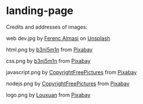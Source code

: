 # landing-page

Credits and addresses of images:

web dev.jpg by <a href="https://unsplash.com/@flowforfrank?utm_content=creditCopyText&utm_medium=referral&utm_source=unsplash">Ferenc Almasi</a> on <a href="https://unsplash.com/photos/black-flat-screen-computer-monitor-eYpcLDXHVb0?utm_content=creditCopyText&utm_medium=referral&utm_source=unsplash">Unsplash</a>

html.png by <a href="https://pixabay.com/users/b3nj5m1n-5952967/?utm_source=link-attribution&utm_medium=referral&utm_campaign=image&utm_content=2582748">b3nj5m1n</a> from <a href="https://pixabay.com//?utm_source=link-attribution&utm_medium=referral&utm_campaign=image&utm_content=2582748">Pixabay</a>

css.png by <a href="https://pixabay.com/users/b3nj5m1n-5952967/?utm_source=link-attribution&utm_medium=referral&utm_campaign=image&utm_content=2582747">b3nj5m1n</a> from <a href="https://pixabay.com//?utm_source=link-attribution&utm_medium=referral&utm_campaign=image&utm_content=2582747">Pixabay</a>


javascript.png by <a href="https://pixabay.com/users/copyrightfreepictures-203/?utm_source=link-attribution&utm_medium=referral&utm_campaign=image&utm_content=736400">CopyrightFreePictures</a> from <a href="https://pixabay.com//?utm_source=link-attribution&utm_medium=referral&utm_campaign=image&utm_content=736400">Pixabay</a>

nodejs.png by <a href="https://pixabay.com/users/copyrightfreepictures-203/?utm_source=link-attribution&utm_medium=referral&utm_campaign=image&utm_content=736399">CopyrightFreePictures</a> from <a href="https://pixabay.com//?utm_source=link-attribution&utm_medium=referral&utm_campaign=image&utm_content=736399">Pixabay</a>


logo.png by <a href="https://pixabay.com/users/louxuan-24846002/?utm_source=link-attribution&utm_medium=referral&utm_campaign=image&utm_content=7146975">Louxuan</a> from <a href="https://pixabay.com//?utm_source=link-attribution&utm_medium=referral&utm_campaign=image&utm_content=7146975">Pixabay</a>